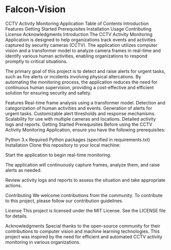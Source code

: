 # Falcon-Vision


CCTV Activity Monitoring Application
Table of Contents
Introduction
Features
Getting Started
Prerequisites
Installation
Usage
Contributing
License
Acknowledgments
Introduction
The CCTV Activity Monitoring Application is designed to help organizations track events and activities captured by security cameras (CCTV). The application utilizes computer vision and a transformer model to analyze camera frames in real-time and identify various human activities, enabling organizations to respond promptly to critical situations.

The primary goal of this project is to detect and raise alerts for urgent tasks, such as fire alerts or incidents involving physical altercations. By automating the monitoring process, the application reduces the need for continuous human supervision, providing a cost-effective and efficient solution for ensuring security and safety.

Features
Real-time frame analysis using a transformer model.
Detection and categorization of human activities and events.
Generation of alerts for urgent tasks.
Customizable alert thresholds and response mechanisms.
Scalability for use with multiple cameras and locations.
Detailed activity logs and reports.
Getting Started
Prerequisites
Before using the CCTV Activity Monitoring Application, ensure you have the following prerequisites:

Python 3.x
Required Python packages (specified in requirements.txt)
Installation
Clone this repository to your local machine:


Start the application to begin real-time monitoring.

The application will continuously capture frames, analyze them, and raise alerts as needed.

Review activity logs and reports to assess the situation and take appropriate actions.

Contributing
We welcome contributions from the community. To contribute to this project, please follow our contribution guidelines.

License
This project is licensed under the MIT License. See the LICENSE file for details.

Acknowledgments
Special thanks to the open-source community for their contributions to computer vision and machine learning technologies.
This project was inspired by the need for efficient and automated CCTV activity monitoring in various organizations.
